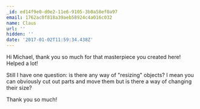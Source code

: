 ```yaml
---
_id: ed14f9e0-d0e2-11e6-9105-3b0a58ef0a97
email: 1762ac0f818a39aeb58924c4a016c032
name: Claus
url: ''
hidden: ''
date: '2017-01-02T11:59:34.438Z'
---
```


Hi Michael, thank you so much for that masterpiece you created here! Helped a
lot!

Still I have one question: is there any way of "resizing" objects? I mean you
can obviously cut out parts and move them but is there a way of changing their
size?

Thank you so much!
